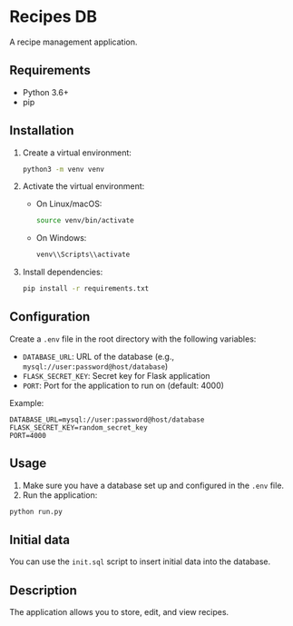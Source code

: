# Recipes DB

A recipe management application.

## Requirements

*   Python 3.6+
*   pip

## Installation

1.  Create a virtual environment:

    ```bash
    python3 -m venv venv
    ```
2.  Activate the virtual environment:

    *   On Linux/macOS:

        ```bash
        source venv/bin/activate
        ```
    *   On Windows:

        ```bash
        venv\\Scripts\\activate
        ```
3.  Install dependencies:

    ```bash
    pip install -r requirements.txt
    ```

## Configuration

Create a `.env` file in the root directory with the following variables:

*   `DATABASE_URL`: URL of the database (e.g., `mysql://user:password@host/database`)
*   `FLASK_SECRET_KEY`: Secret key for Flask application
*   `PORT`: Port for the application to run on (default: 4000)

Example:

```
DATABASE_URL=mysql://user:password@host/database
FLASK_SECRET_KEY=random_secret_key
PORT=4000
```

## Usage

1.  Make sure you have a database set up and configured in the `.env` file.
2.  Run the application:

```bash
python run.py
```

## Initial data

You can use the `init.sql` script to insert initial data into the database.

## Description

The application allows you to store, edit, and view recipes.